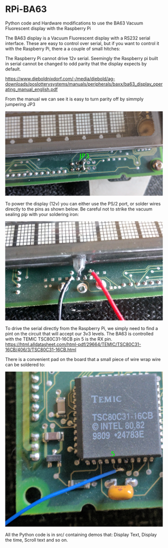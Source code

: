 # RPi-BA63

Python code and Hardware modifications to use the BA63 Vacuum Fluorescent display with the Raspberry Pi

The BA63 display is a Vacuum Fluorescent display with a RS232 serial interface. These are easy to control over serial, but if you want to control it with the Raspberry Pi, there a a couple of small hitches:

The Raspberry Pi cannot drive 12v serial.
Seemingly the Raspberry pi built in serial cannot be changed to odd parity that the display expects by default.

https://www.dieboldnixdorf.com/-/media/diebold/ag-downloads/poslotterysystems/manuals/peripherals/baxx/ba63_display_operating_manual_english.pdf

From the manual we can see it is easy to turn parity off by simmply jumpering JP3

![Screenshot](media/jp3.png)


To power the display (12v) you can either use the PS/2 port, or solder wires directly to the pins as shown below. Be careful not to strike the vacuum sealing pip with your soldering iron:

![Screenshot](media/pwr.png)


To drive the serial directly from the Raspberry Pi, we simply need to find a pint on the circuit that will accept our 3v3 levels.
The BA63 is controlled with the TEMIC TSC80C31-16CB pin 5 is the RX pin.
https://html.alldatasheet.com/html-pdf/29664/TEMIC/TSC80C31-16CB/406/3/TSC80C31-16CB.html

There is a convenient pad on the board that a small piece of wire wrap wire can be soldered to:

![Screenshot](media/temicsolder.png)


All the Python code is in src/ containing demos that: Display Text, Display the time, Scroll text and so on.



